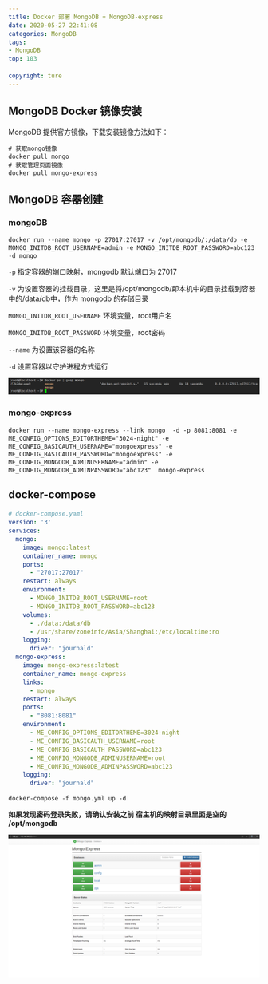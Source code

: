 ```yaml
---
title: Docker 部署 MongoDB + MongoDB-express
date: 2020-05-27 22:41:08
categories: MongoDB
tags:
- MongoDB
top: 103

copyright: ture
---
```




## MongoDB Docker 镜像安装

MongoDB 提供官方镜像，下载安装镜像方法如下：

```shell
# 获取mongo镜像
docker pull mongo
# 获取管理页面镜像
docker pull mongo-express
```



##  MongoDB 容器创建

### mongoDB

```shell
docker run --name mongo -p 27017:27017 -v /opt/mongodb/:/data/db -e MONGO_INITDB_ROOT_USERNAME=admin -e MONGO_INITDB_ROOT_PASSWORD=abc123 -d mongo
```

`-p` 指定容器的端口映射，mongodb 默认端口为 27017

`-v` 为设置容器的挂载目录，这里是将/opt/mongodb/即本机中的目录挂载到容器中的/data/db中，作为 mongodb 的存储目录

`MONGO_INITDB_ROOT_USERNAME` 环境变量，root用户名

`MONGO_INITDB_ROOT_PASSWORD` 环境变量，root密码

`--name` 为设置该容器的名称

`-d` 设置容器以守护进程方式运行

![](mongodb_install/1.png)

### mongo-express

```shell
docker run --name mongo-express --link mongo  -d -p 8081:8081 -e ME_CONFIG_OPTIONS_EDITORTHEME="3024-night" -e ME_CONFIG_BASICAUTH_USERNAME="mongoexpress" -e ME_CONFIG_BASICAUTH_PASSWORD="mongoexpress" -e ME_CONFIG_MONGODB_ADMINUSERNAME="admin" -e ME_CONFIG_MONGODB_ADMINPASSWORD="abc123"  mongo-express
```



## docker-compose

```yaml
# docker-compose.yaml
version: '3'
services:
  mongo:
    image: mongo:latest
    container_name: mongo
    ports:
      - "27017:27017"
    restart: always
    environment:
      - MONGO_INITDB_ROOT_USERNAME=root
      - MONGO_INITDB_ROOT_PASSWORD=abc123
    volumes:
      - ./data:/data/db
      - /usr/share/zoneinfo/Asia/Shanghai:/etc/localtime:ro 
    logging:
      driver: "journald"
  mongo-express:
    image: mongo-express:latest
    container_name: mongo-express
    links:
      - mongo
    restart: always
    ports:
      - "8081:8081"
    environment:
      - ME_CONFIG_OPTIONS_EDITORTHEME=3024-night
      - ME_CONFIG_BASICAUTH_USERNAME=root
      - ME_CONFIG_BASICAUTH_PASSWORD=abc123
      - ME_CONFIG_MONGODB_ADMINUSERNAME=root
      - ME_CONFIG_MONGODB_ADMINPASSWORD=abc123
    logging:
      driver: "journald"   
```



```shell
docker-compose -f mongo.yml up -d
```



**如果发现密码登录失败，请确认安装之前 宿主机的映射目录里面是空的  /opt/mongodb**

![](mongodb_install/2.png)


